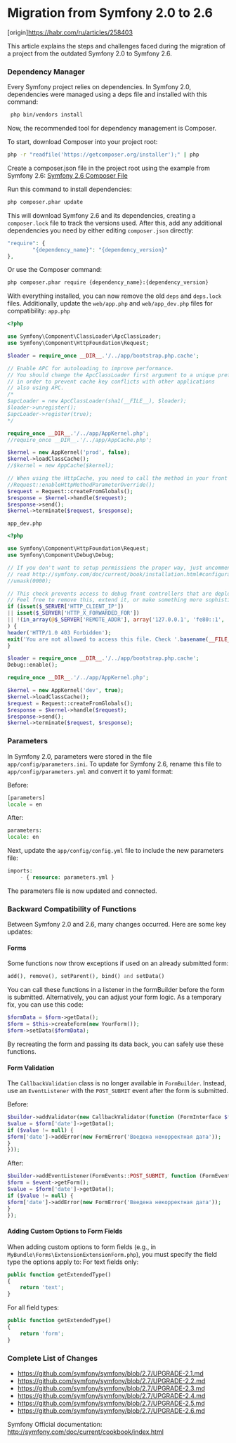 # Migration from Symfony 2.0 to 2.6

[origin]https://habr.com/ru/articles/258403

This article explains the steps and challenges faced during the migration of a project from the outdated Symfony 2.0 to Symfony 2.6.

### Dependency Manager

Every Symfony project relies on dependencies. In Symfony 2.0, dependencies were managed using a deps file and installed with this command:
```bash
 php bin/vendors install
```
Now, the recommended tool for dependency management is Composer.

To start, download Composer into your project root:
```bash
php -r "readfile('https://getcomposer.org/installer');" | php
```

Create a composer.json file in the project root using the example from Symfony 2.6:
[Symfony 2.6 Composer File](https://github.com/symfony/symfony/blob/2.6/composer.json)

Run this command to install dependencies:
```bash
php composer.phar update
```

This will download Symfony 2.6 and its dependencies, creating a `composer.lock` file to track the versions used. 
After this, add any additional dependencies you need by either editing `composer.json` directly:
```php
"require": {
        "{dependency_name}": "{dependency_version}"
},
```

Or use the Composer command:
```bash
php composer.phar require {dependency_name}:{dependency_version}
```

With everything installed, you can now remove the old `deps` and `deps.lock` files. Additionally, update the `web/app.php` and `web/app_dev.php` files for compatibility:
`app.php`
```php
<?php

use Symfony\Component\ClassLoader\ApcClassLoader;
use Symfony\Component\HttpFoundation\Request;

$loader = require_once __DIR__.'/../app/bootstrap.php.cache';

// Enable APC for autoloading to improve performance.
// You should change the ApcClassLoader first argument to a unique prefix
// in order to prevent cache key conflicts with other applications
// also using APC.
/*
$apcLoader = new ApcClassLoader(sha1(__FILE__), $loader);
$loader->unregister();
$apcLoader->register(true);
*/

require_once __DIR__.'/../app/AppKernel.php';
//require_once __DIR__.'/../app/AppCache.php';

$kernel = new AppKernel('prod', false);
$kernel->loadClassCache();
//$kernel = new AppCache($kernel);

// When using the HttpCache, you need to call the method in your front controller instead of relying on the configuration parameter
//Request::enableHttpMethodParameterOverride();
$request = Request::createFromGlobals();
$response = $kernel->handle($request);
$response->send();
$kernel->terminate($request, $response);
```

`app_dev.php`
```php
<?php

use Symfony\Component\HttpFoundation\Request;
use Symfony\Component\Debug\Debug;

// If you don't want to setup permissions the proper way, just uncomment the following PHP line
// read http://symfony.com/doc/current/book/installation.html#configuration-and-setup for more information
//umask(0000);

// This check prevents access to debug front controllers that are deployed by accident to production servers.
// Feel free to remove this, extend it, or make something more sophisticated.
if (isset($_SERVER['HTTP_CLIENT_IP'])
|| isset($_SERVER['HTTP_X_FORWARDED_FOR'])
|| !(in_array(@$_SERVER['REMOTE_ADDR'], array('127.0.0.1', 'fe80::1', '::1')) || php_sapi_name() === 'cli-server')
) {
header('HTTP/1.0 403 Forbidden');
exit('You are not allowed to access this file. Check '.basename(__FILE__).' for more information.');
}

$loader = require_once __DIR__.'/../app/bootstrap.php.cache';
Debug::enable();

require_once __DIR__.'/../app/AppKernel.php';

$kernel = new AppKernel('dev', true);
$kernel->loadClassCache();
$request = Request::createFromGlobals();
$response = $kernel->handle($request);
$response->send();
$kernel->terminate($request, $response);
```

### Parameters

In Symfony 2.0, parameters were stored in the file `app/config/parameters.ini`. To update for Symfony 2.6, rename this file to `app/config/parameters.yml` and convert it to yaml format:

Before:
```php
[parameters]
locale = en
```
After:
```php
parameters:
locale: en
```

Next, update the `app/config/config.yml` file to include the new parameters file:
```php
imports:
    - { resource: parameters.yml }
```
The parameters file is now updated and connected.

### Backward Compatibility of Functions

Between Symfony 2.0 and 2.6, many changes occurred. Here are some key updates:

#### Forms

Some functions now throw exceptions if used on an already submitted form:
```php
add(), remove(), setParent(), bind() and setData()
```

You can call these functions in a listener in the formBuilder before the form is submitted. Alternatively, you can adjust your form logic. As a temporary fix, you can use this code:
```php
$formData = $form->getData();
$form = $this->createForm(new YourForm());
$form->setData($formData);
```
By recreating the form and passing its data back, you can safely use these functions.

#### Form Validation

The `CallbackValidation` class is no longer available in `FormBuilder`. Instead, use an `EventListener` with the `POST_SUBMIT` event after the form is submitted.

Before:
```php
$builder->addValidator(new CallbackValidator(function (FormInterface $form) {
$value = $form['date']->getData();
if ($value != null) {
$form['date']->addError(new FormError('Введена некорректная дата'));
}
}));
```

After:
```php
$builder->addEventListener(FormEvents::POST_SUBMIT, function (FormEvent $event) {
$form = $event->getForm();
$value = $form['date']->getData();
if ($value != null) {
$form['date']->addError(new FormError('Введена некорректная дата'));
}
});
```

#### Adding Custom Options to Form Fields

When adding custom options to form fields (e.g., in `MyBundle\Forms\ExtensionExtensionForm.php`), you must specify the field type the options apply to:
For text fields only:
```php
public function getExtendedType()
{
    return 'text';
}
```

For all field types:
```php
public function getExtendedType()
{
    return 'form';
}
```

### Complete List of Changes

* https://github.com/symfony/symfony/blob/2.7/UPGRADE-2.1.md
* https://github.com/symfony/symfony/blob/2.7/UPGRADE-2.2.md
* https://github.com/symfony/symfony/blob/2.7/UPGRADE-2.3.md
* https://github.com/symfony/symfony/blob/2.7/UPGRADE-2.4.md
* https://github.com/symfony/symfony/blob/2.7/UPGRADE-2.5.md
* https://github.com/symfony/symfony/blob/2.7/UPGRADE-2.6.md

Symfony Official documentation: http://symfony.com/doc/current/cookbook/index.html
